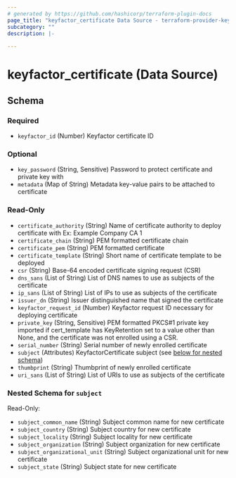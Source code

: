 ```yaml
---
# generated by https://github.com/hashicorp/terraform-plugin-docs
page_title: "keyfactor_certificate Data Source - terraform-provider-keyfactor"
subcategory: ""
description: |-
  
---
```


# keyfactor_certificate (Data Source)





<!-- schema generated by tfplugindocs -->
## Schema

### Required

- `keyfactor_id` (Number) Keyfactor certificate ID

### Optional

- `key_password` (String, Sensitive) Password to protect certificate and private key with
- `metadata` (Map of String) Metadata key-value pairs to be attached to certificate

### Read-Only

- `certificate_authority` (String) Name of certificate authority to deploy certificate with Ex: Example Company CA 1
- `certificate_chain` (String) PEM formatted certificate chain
- `certificate_pem` (String) PEM formatted certificate
- `certificate_template` (String) Short name of certificate template to be deployed
- `csr` (String) Base-64 encoded certificate signing request (CSR)
- `dns_sans` (List of String) List of DNS names to use as subjects of the certificate
- `ip_sans` (List of String) List of IPs to use as subjects of the certificate
- `issuer_dn` (String) Issuer distinguished name that signed the certificate
- `keyfactor_request_id` (Number) Keyfactor request ID necessary for deploying certificate
- `private_key` (String, Sensitive) PEM formatted PKCS#1 private key imported if cert_template has KeyRetention set to a value other than None, and the certificate was not enrolled using a CSR.
- `serial_number` (String) Serial number of newly enrolled certificate
- `subject` (Attributes) KeyfactorCertificate subject (see [below for nested schema](#nestedatt--subject))
- `thumbprint` (String) Thumbprint of newly enrolled certificate
- `uri_sans` (List of String) List of URIs to use as subjects of the certificate

<a id="nestedatt--subject"></a>
### Nested Schema for `subject`

Read-Only:

- `subject_common_name` (String) Subject common name for new certificate
- `subject_country` (String) Subject country for new certificate
- `subject_locality` (String) Subject locality for new certificate
- `subject_organization` (String) Subject organization for new certificate
- `subject_organizational_unit` (String) Subject organizational unit for new certificate
- `subject_state` (String) Subject state for new certificate


